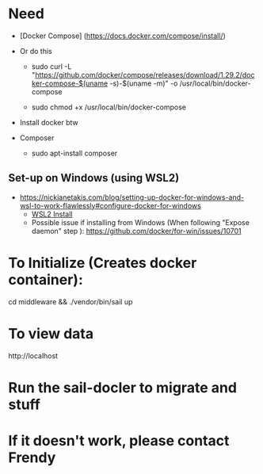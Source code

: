 # Need
- [Docker Compose] (https://docs.docker.com/compose/install/)

- Or do this

    - sudo curl -L "https://github.com/docker/compose/releases/download/1.29.2/docker-compose-$(uname -s)-$(uname -m)" -o /usr/local/bin/docker-compose

    - sudo chmod +x /usr/local/bin/docker-compose

- Install docker btw

- Composer
    - sudo apt-install composer

## Set-up on Windows (using WSL2) 

- https://nickjanetakis.com/blog/setting-up-docker-for-windows-and-wsl-to-work-flawlessly#configure-docker-for-windows
     - [WSL2 Install](https://docs.microsoft.com/en-us/windows/wsl/install-win10)
     - Possible issue if installing from Windows (When following "Expose daemon" step ): https://github.com/docker/for-win/issues/10701

<!-- - PostGreSQL
    - sudo apt install postgresql-client-common
    - sudo apt-get install php-pgsql

- PHP 
    - sudo apt-get update
    - sudo apt install php-xml
    - sudo apt-get install php-mbstring
    - composer update
    - composer require cviebrock/eloquent-sluggable
 -->

# To Initialize (Creates docker container):
cd middleware && ./vendor/bin/sail up

# To view data
http://localhost

# Run the sail-docler to migrate and stuff

# If it doesn't work, please contact Frendy
